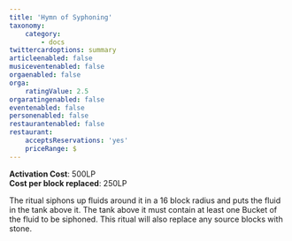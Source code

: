 ```yaml
---
title: 'Hymn of Syphoning'
taxonomy:
    category:
        - docs
twittercardoptions: summary
articleenabled: false
musiceventenabled: false
orgaenabled: false
orga:
    ratingValue: 2.5
orgaratingenabled: false
eventenabled: false
personenabled: false
restaurantenabled: false
restaurant:
    acceptsReservations: 'yes'
    priceRange: $
---
```


**Activation Cost**: 500LP  
**Cost per block replaced**: 250LP  

The ritual siphons up fluids around it in a 16 block radius and puts the fluid in the tank above it. The tank above it must contain at least one Bucket of the fluid to be siphoned. This ritual will also replace any source blocks with stone.

